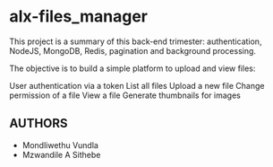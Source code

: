 # alx-files_manager

This project is a summary of this back-end trimester: authentication, NodeJS, MongoDB, Redis, pagination and background processing.

The objective is to build a simple platform to upload and view files:

User authentication via a token
List all files
Upload a new file
Change permission of a file
View a file
Generate thumbnails for images

## AUTHORS
- Mondliwethu Vundla
- Mzwandile A Sithebe
